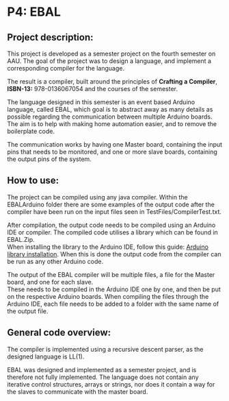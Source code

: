 # P4: EBAL

## Project description:

This project is developed as a semester project on the fourth semester on AAU. The goal of the project was to design a language, and implement a corresponding compiler for the language.

The result is a compiler, built around the principles of **Crafting a Compiler**, **ISBN-13:** 978-0136067054 and the courses of the semester.

The language designed in this semester is an event based Arduino language, called EBAL, which goal is to abstract away as many details as possible regarding the communication between multiple Arduino boards. The aim is to help with making home automation easier, and to remove the boilerplate code.

The communication works by having one Master board, containing the input pins that needs to be monitored, and one or more slave boards, containing the output pins of the system.

## How to use:
The project can be compiled using any java compiler. Within the EBALArduino folder there are some examples of the output code after the compiler have been run on the input files seen in TestFiles/CompilerTest.txt. <br>

After compilation, the output code needs to be compiled using an Arduino IDE or compiler. The compiled code utilises a library which can be found in EBAL.Zip. <br>
When installing the library to the Arduino IDE, follow this guide: [Arduino library installation](https://www.arduino.cc/en/guide/libraries).
When this is done the output code from the compiler can be run as any other Arduino code.

The output of the EBAL compiler will be multiple files, a file for the Master board, and one for each slave. <br>
These needs to be compiled in the Arduino IDE one by one, and then be put on the respective Arduino boards. When compiling the files through the Arduino IDE, each file needs to be added to a folder with the same name of the output file.

## General code overview:
The compiler is implemented using a recursive descent parser, as the designed language is LL(1).

EBAL was designed and implemented as a semester project, and is therefore not fully implemented. The language does not contain any iterative control structures, arrays or strings, nor does it contain a way for the slaves to communicate with the master board.

